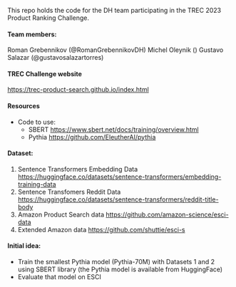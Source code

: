 This repo holds the code for the DH team participating in the TREC 2023 Product Ranking Challenge.

#### Team members:
Roman Grebennikov (@RomanGrebennikovDH)
Michel Oleynik ()
Gustavo Salazar (@gustavosalazartorres)

#### TREC Challenge website
https://trec-product-search.github.io/index.html


#### Resources
* Code to use:
  - SBERT https://www.sbert.net/docs/training/overview.html
  - Pythia https://github.com/EleutherAI/pythia

#### Dataset:
1. Sentence Transformers Embedding Data https://huggingface.co/datasets/sentence-transformers/embedding-training-data
2. Sentence Transfomers Reddit Data
https://huggingface.co/datasets/sentence-transformers/reddit-title-body
3. Amazon Product Search data 
https://github.com/amazon-science/esci-data
4. Extended Amazon data
https://github.com/shuttie/esci-s

#### Initial idea:
* Train the smallest Pythia model (Pythia-70M) with Datasets 1 and 2 using SBERT library (the Pythia model is available from HuggingFace)
* Evaluate that model on ESCI
